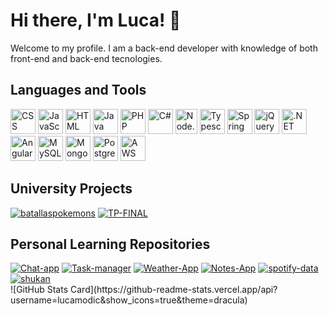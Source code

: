 
<!-- Introduction Section -->
<div align="left">
  <h1>Hi there, I'm Luca! 👋</h1>
  <p>Welcome to my profile. I am a back-end developer with knowledge of both front-end and back-end tecnologies.</p>
</div>
<!-- Languages and Tools Section -->
<div align="left">
  <h2>Languages and Tools</h2>
</div>

<div align="left">
  <div>
    <img src="https://cdn.jsdelivr.net/npm/programming-languages-logos/src/css/css.png" alt="CSS" width="40" height="40">
    <img src="https://cdn.jsdelivr.net/npm/programming-languages-logos/src/javascript/javascript.png" alt="JavaScript" width="40" height="40">
    <img src="https://cdn.jsdelivr.net/npm/programming-languages-logos/src/html/html.png" alt="HTML" width="40" height="40">
    <img src="https://cdn.jsdelivr.net/npm/programming-languages-logos/src/java/java.png" alt="Java" width="40" height="40">
    <img src="https://cdn.jsdelivr.net/npm/programming-languages-logos/src/php/php.png" alt="PHP" width="40" height="40">
    <img src="https://cdn.jsdelivr.net/npm/programming-languages-logos/src/csharp/csharp.png" alt="C#" width="40" height="40">
    <img src="https://static-00.iconduck.com/assets.00/node-js-icon-454x512-nztofx17.png" alt="Node.js" width="35" height="40">
    <img src="https://upload.wikimedia.org/wikipedia/commons/thumb/4/4c/Typescript_logo_2020.svg/768px-Typescript_logo_2020.svg.png" alt="Typescript" width="40" height="40">
    <img src="https://www.vectorlogo.zone/logos/springio/springio-icon.svg" alt="Spring Framework" width="40" height="40">
    <img src="https://cdn.iconscout.com/icon/free/png-256/free-jquery-8-1175153.png?f=webp" alt="jQuery" width="40" height="40">
    <img src="https://seeklogo.com/images/M/microsoft-net-framework-logo-B9BA1A3DA1-seeklogo.com.png" alt=".NET" width="40" height="40">
    <img src="https://angular.io/assets/images/logos/angular/angular.png" alt="Angular" width="40" height="40">
    <img src="https://cdn.iconscout.com/icon/free/png-256/mysql-19-1174939.png" alt="MySQL" width="40" height="40">
    <img src="https://cdn.iconscout.com/icon/free/png-256/mongodb-5-1175140.png" alt="MongoDB" width="40" height="40">
    <img src="https://cdn.iconscout.com/icon/free/png-256/postgresql-226047.png" alt="PostgreSQL" width="40" height="40">
    <img src="https://cdn.iconscout.com/icon/free/png-256/aws-1869025-1583149.png" alt="AWS" width="40" height="40">
  </div>
</div>

<!-- University Repositories Section -->
<div align="left">
  <h2>University Projects</h2>
  <div>
    <a href="https://github.com/lucamodic/batallaspokemons"><img src="https://github-readme-stats.vercel.app/api/pin/?username=lucamodic&repo=batallaspokemons" alt="batallaspokemons"></a>
    <a href="https://github.com/lucamodic/TP-FINAL"><img src="https://github-readme-stats.vercel.app/api/pin/?username=lucamodic&repo=TP-FINAL" alt="TP-FINAL"></a>
  </div>
</div>

<!-- Personal Learning Repositories Section -->
<div align="left">
  <h2>Personal Learning Repositories</h2>
  <div>
    <a href="https://github.com/lucamodic/Chat-app"><img src="https://github-readme-stats.vercel.app/api/pin/?username=lucamodic&repo=Chat-app" alt="Chat-app"></a>
    <a href="https://github.com/lucamodic/Task-manager"><img src="https://github-readme-stats.vercel.app/api/pin/?username=lucamodic&repo=Task-manager" alt="Task-manager"></a>
    <a href="https://github.com/lucamodic/Weather-App"><img src="https://github-readme-stats.vercel.app/api/pin/?username=lucamodic&repo=Weather-App" alt="Weather-App"></a>
    <a href="https://github.com/lucamodic/Notes-App"><img src="https://github-readme-stats.vercel.app/api/pin/?username=lucamodic&repo=Notes-App" alt="Notes-App"></a>
    <a href="https://github.com/lucamodic/spotify-data"><img src="https://github-readme-stats.vercel.app/api/pin/?username=lucamodic&repo=spotify-data" alt="spotify-data"></a>
    <a href="https://github.com/lucamodic/shukan"><img src="https://github-readme-stats.vercel.app/api/pin/?username=lucamodic&repo=shukan" alt="shukan"></a>
  </div>
</div>

<!-- Stats Card Section -->
<div align="left">
  ![GitHub Stats Card](https://github-readme-stats.vercel.app/api?username=lucamodic&show_icons=true&theme=dracula)
</div>


